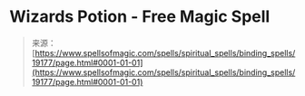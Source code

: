 <!--yml

category: 未分类

date: 2024-06-12 19:00:56

-->

# Wizards Potion - Free Magic Spell

> 来源：[https://www.spellsofmagic.com/spells/spiritual_spells/binding_spells/19177/page.html#0001-01-01](https://www.spellsofmagic.com/spells/spiritual_spells/binding_spells/19177/page.html#0001-01-01)
